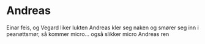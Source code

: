 # Andreas
Einar feis, og Vegard liker lukten
Andreas kler seg naken og smører seg inn i peanøttsmør, så kommer micro... også slikker micro Andreas ren
